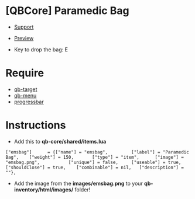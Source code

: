 # [QBCore] Paramedic Bag

* [Support](https://discord.gg/NsgmZaTPa7)
* [Preview](https://streamable.com/xdjrdh)

* Key to drop the bag: E

# Require

* [qb-target](https://github.com/qbcore-framework/qb-target)
* [qb-menu](https://github.com/qbcore-framework/qb-menu)
* [progressbar](https://github.com/qbcore-framework/progressbar)

# Instructions

* Add this to **qb-core/shared/items.lua**
```
["emsbag"]   	= {["name"] = "emsbag", 		["label"] = "Paramedic Bag", 	["weight"] = 150, 		["type"] = "item", 		["image"] = "emsbag.png", 			["unique"] = false,   	["useable"] = true,    ["shouldClose"] = true,    ["combinable"] = nil,   ["description"] = ""},
```

* Add the image from the **images/emsbag.png** to your **qb-inventory/html/images/** folder!


